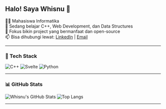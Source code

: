 ## Halo! Saya Whisnu 👋

👨‍💻 Mahasiswa Informatika   
🌱 Sedang belajar C++, Web Development, dan Data Structures  
🎯 Fokus bikin project yang bermanfaat dan open-source  
📫 Bisa dihubungi lewat: [LinkedIn](https://linkedin.com/in/ananda-whisnu-nurhidayat-6556681b1) | [Email](mailto:anandawhisnuuu@email.com)

---

### 🚀 Tech Stack

![C++](https://img.shields.io/badge/C++-00599C?style=flat-square&logo=cplusplus&logoColor=white)
![Svelte](https://img.shields.io/badge/Svelte-FF3E00?style=flat-square&logo=svelte&logoColor=white)
![Python](https://img.shields.io/badge/Python-3776AB?style=flat-square&logo=python&logoColor=white)

---

### 📊 GitHub Stats

![Whisnu's GitHub Stats](https://github-readme-stats.vercel.app/api?username=Wsntch3&show_icons=true&theme=radical)
![Top Langs](https://github-readme-stats.vercel.app/api/top-langs/?username=Wsntch3&layout=compact&theme=radical)

---
